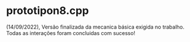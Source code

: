 # prototipon8.cpp

(14/09/2022), Versão finalizada da mecanica básica exigida no trabalho. Todas as interações foram concluidas com sucesso!
